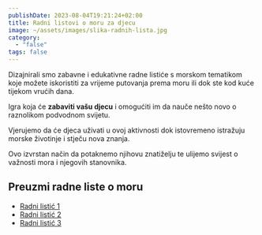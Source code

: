 ```yaml
---
publishDate: 2023-08-04T19:21:24+02:00
title: Radni listovi o moru za djecu
image: ~/assets/images/slika-radnih-lista.jpg
category:
  - "false"
tags: false
---
```

Dizajnirali smo zabavne i edukativne radne listiće s morskom tematikom koje možete iskoristiti za vrijeme putovanja prema moru ili dok ste kod kuće tijekom vrućih dana. 

Igra koja će **zabaviti vašu djecu** i omogućiti im da nauče nešto novo o raznolikom podvodnom svijetu. 

Vjerujemo da će djeca uživati u ovoj aktivnosti dok istovremeno istražuju morske životinje i stječu nova znanja. 

Ovo izvrstan način da potaknemo njihovu znatiželju te ulijemo svijest o važnosti mora i njegovih stanovnika. 

## Preuzmi radne liste o moru

* [Radni listić 1](https://tinyurl.com/2z9d94h5)
* [Radni listić 2](https://tinyurl.com/2p9fjczf)
* [Radni listić 3](https://tinyurl.com/5n7yc2eu)
